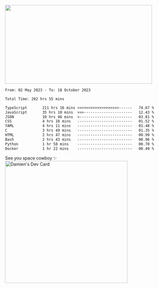 <img src="https://media.giphy.com/media/11KzOet1ElBDz2/giphy.gif" width="480" height="258" /> 

 <!--START_SECTION:waka-->

```txt
From: 02 May 2023 - To: 18 October 2023

Total Time: 282 hrs 55 mins

TypeScript       211 hrs 16 mins >>>>>>>>>>>>>>>>>>>------   74.67 %
JavaScript       35 hrs 10 mins  >>>----------------------   12.43 %
JSON             10 hrs 46 mins  >------------------------   03.81 %
CSS              4 hrs 18 mins   -------------------------   01.52 %
YAML             4 hrs 11 mins   -------------------------   01.48 %
C                3 hrs 49 mins   -------------------------   01.35 %
HTML             2 hrs 47 mins   -------------------------   00.99 %
Bash             2 hrs 43 mins   -------------------------   00.96 %
Python           1 hr 58 mins    -------------------------   00.70 %
Docker           1 hr 22 mins    -------------------------   00.49 %
```

<!--END_SECTION:waka-->
 
 
 <!--
 <p align="center">
           <img src="https://wakatime.com/share/@b21fb822-1b1e-4a56-b3ac-d647f03795fd/3d8fc332-54a6-4d29-9469-965955d6e018.svg"/>
 </p>
 <p align="center">
  <img src="https://wakatime.com/share/@b21fb822-1b1e-4a56-b3ac-d647f03795fd/5d7b153c-4137-40c1-8270-25e516f9619c.svg"/>
 </p>
 -->
See you space cowboy ✨ 
<a href="https://app.daily.dev/damienCrackito"><img src="https://api.daily.dev/devcards/bdfb4da438e94198b16fb9008a873e8e.png?r=ac3" width="400" alt="Damien's Dev Card"/></a>


 
